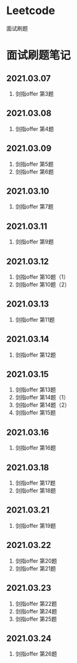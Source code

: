 # Leetcode
面试刷题



# 面试刷题笔记

## 2021.03.07

1. 剑指offer 第3题

## 2021.03.08

1. 剑指offer 第4题

## 2021.03.09

1. 剑指offer 第5题
2. 剑指offer 第6题

## 2021.03.10

1. 剑指offer 第7题

## 2021.03.11

1. 剑指offer 第9题

## 2021.03.12

1. 剑指offer 第10题（1）
2. 剑指offer 第10题（2）

## 2021.03.13

1. 剑指offer 第11题

## 2021.03.14

1. 剑指offer 第12题

## 2021.03.15

1. 剑指offer 第13题
2. 剑指offer 第14题（1）
3. 剑指offer 第14题（2）
4. 剑指offer 第15题

## 2021.03.16

1. 剑指offer 第16题

## 2021.03.18

1. 剑指offer 第17题
2. 剑指offer 第18题

## 2021.03.21

1. 剑指offer 第19题

## 2021.03.22

1. 剑指offer 第20题
2. 剑指offer 第21题

## 2021.03.23

1. 剑指offer 第22题
2. 剑指offer 第24题
3. 剑指offer 第25题

## 2021.03.24

1. 剑指offer 第26题